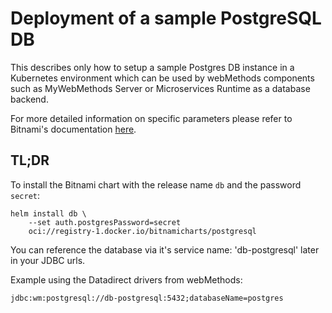 # Deployment of a sample PostgreSQL DB

This describes only how to setup a sample Postgres DB instance in a Kubernetes environment which can be used by webMethods components such as MyWebMethods Server or Microservices Runtime as a database backend. 

For more detailed information on specific parameters please refer to Bitnami's documentation [here](https://github.com/bitnami/charts/tree/main/bitnami/postgresql).


## TL;DR

To install the Bitnami chart with the release name `db` and the password `secret`:

```
helm install db \
    --set auth.postgresPassword=secret
    oci://registry-1.docker.io/bitnamicharts/postgresql
```

You can reference the database via it's service name: 'db-postgresql' later in your JDBC urls.

Example using the Datadirect drivers from webMethods:

```
jdbc:wm:postgresql://db-postgresql:5432;databaseName=postgres
````
